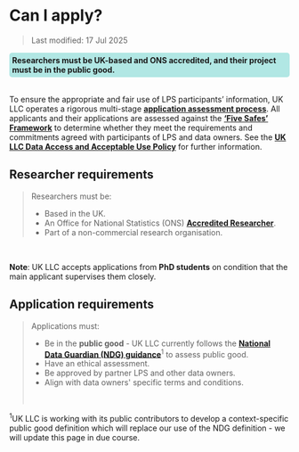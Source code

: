 
# Can I apply?
>Last modified: 17 Jul 2025
<div style="background-color: rgba(0, 178, 169, 0.3); padding: 5px; border-radius: 5px;"><strong>Researchers must be UK-based and ONS accredited, and their project must be in the public good.</strong></div>  
<br>

To ensure the appropriate and fair use of LPS participants’ information, UK LLC operates a rigorous multi-stage [**application assessment process**](https://ukllc.ac.uk/apply). All applicants and 
their applications are assessed against the [**‘Five Safes’ Framework**](https://ukdataservice.ac.uk/help/secure-lab/what-is-the-five-safes-framework/) to determine whether they meet the requirements and commitments agreed with participants of LPS and data owners. See the [**UK LLC Data Access and Acceptable Use Policy**](https://ukllc.ac.uk/governance) for further information.  


##  Researcher requirements

> Researchers must be: 
>* Based in the UK.
>* An Office for National Statistics (ONS) [**Accredited Researcher**](https://www.ons.gov.uk/aboutus/whatwedo/statistics/requestingstatistics/secureresearchservice/becomeanaccreditedresearcher).
>* Part of a non-commercial research organisation.  
<br>

**Note**: UK LLC accepts applications from **PhD students** on condition that the main applicant supervises them closely.  

## Application requirements
> Applications must:
> * Be in the **public good** - UK LLC currently follows the [**National Data Guardian (NDG) guidance**](https://assets.publishing.service.gov.uk/government/uploads/system/uploads/attachment_data/file/1124013/NDG_public_benefit_guidance_v1.0_-_14.12.22.pdf)<sup>1</sup> to assess public good. 
> * Have an ethical assessment.
> * Be approved by partner LPS and other data owners.
> * Align with data owners' specific terms and conditions.  
> <br>

<sup>1</sup>UK LLC is working with its public contributors to develop a context-specific public good definition which will replace our use of the NDG definition - we will update this page in due course.
